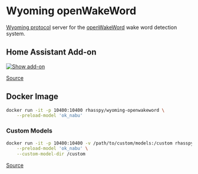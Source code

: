 # Wyoming openWakeWord

[Wyoming protocol](https://github.com/rhasspy/wyoming) server for the [openWakeWord](https://github.com/dscripka/openWakeWord) wake word detection system.


## Home Assistant Add-on

[![Show add-on](https://my.home-assistant.io/badges/supervisor_addon.svg)](https://my.home-assistant.io/redirect/supervisor_addon/?addon=core_openwakeword)

[Source](https://github.com/home-assistant/addons/tree/master/openwakeword)

## Docker Image

``` sh
docker run -it -p 10400:10400 rhasspy/wyoming-openwakeword \
    --preload-model 'ok_nabu'
```

### Custom Models

```sh
docker run -it -p 10400:10400 -v /path/to/custom/models:/custom rhasspy/wyoming-openwakeword \
    --preload-model 'ok_nabu' \
    --custom-model-dir /custom
```

[Source](https://github.com/rhasspy/wyoming-addons/tree/master/openwakeword)
